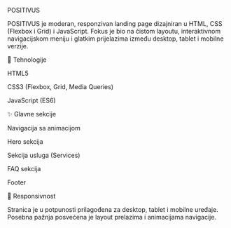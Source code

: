 POSITIVUS

POSITIVUS je moderan, responzivan landing page dizajniran u HTML, CSS (Flexbox i Grid) i JavaScript.
Fokus je bio na čistom layoutu, interaktivnom navigacijskom meniju i glatkim prijelazima između desktop, tablet i mobilne verzije.

🔧 Tehnologije

HTML5

CSS3 (Flexbox, Grid, Media Queries)

JavaScript (ES6)

✨ Glavne sekcije

Navigacija sa animacijom

Hero sekcija

Sekcija usluga (Services)

FAQ sekcija

Footer

📱 Responsivnost

Stranica je u potpunosti prilagođena za desktop, tablet i mobilne uređaje.
Posebna pažnja posvećena je layout prelazima i animacijama navigacije.